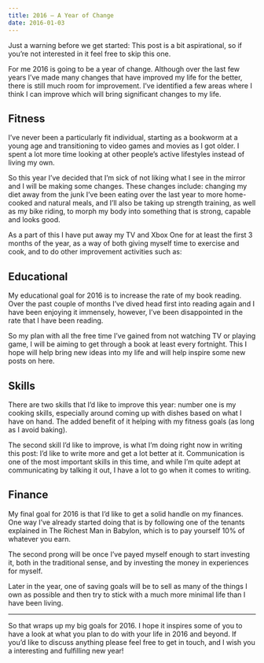```yaml
---
title: 2016 — A Year of Change
date: 2016-01-03
---
```


Just a warning before we get started: This post is a bit aspirational, so if you’re not interested in it feel free to skip this one.

For me 2016 is going to be a year of change. Although over the last few years I’ve made many changes that have improved my life for the better, there is still much room for improvement. I’ve identified a few areas where I think I can improve which will bring significant changes to my life.

## Fitness

I’ve never been a particularly fit individual, starting as a bookworm at a young age and transitioning to video games and movies as I got older. I spent a lot more time looking at other people’s active lifestyles instead of living my own.

So this year I’ve decided that I’m sick of not liking what I see in the mirror and I will be making some changes. These changes include: changing my diet away from the junk I’ve been eating over the last year to more home-cooked and natural meals, and I’ll also be taking up strength training, as well as my bike riding, to morph my body into something that is strong, capable and looks good.

As a part of this I have put away my TV and Xbox One for at least the first 3 months of the year, as a way of both giving myself time to exercise and cook, and to do other improvement activities such as:

## Educational

My educational goal for 2016 is to increase the rate of my book reading. Over the past couple of months I’ve dived head first into reading again and I have been enjoying it immensely, however, I’ve been disappointed in the rate that I have been reading.

So my plan with all the free time I’ve gained from not watching TV or playing game, I will be aiming to get through a book at least every fortnight. This I hope will help bring new ideas into my life and will help inspire some new posts on here.

## Skills

There are two skills that I’d like to improve this year: number one is my cooking skills, especially around coming up with dishes based on what I have on hand. The added benefit of it helping with my fitness goals (as long as I avoid baking).

The second skill I’d like to improve, is what I’m doing right now in writing this post: I’d like to write more and get a lot better at it. Communication is one of the most important skills in this time, and while I’m quite adept at communicating by talking it out, I have a lot to go when it comes to writing.

## Finance

My final goal for 2016 is that I’d like to get a solid handle on my finances. One way I’ve already started doing that is by following one of the tenants explained in The Richest Man in Babylon, which is to pay yourself 10% of whatever you earn.

The second prong will be once I’ve payed myself enough to start investing it, both in the traditional sense, and by investing the money in experiences for myself.

Later in the year, one of saving goals will be to sell as many of the things I own as possible and then try to stick with a much more minimal life than I have been living.

----

So that wraps up my big goals for 2016. I hope it inspires some of you to have a look at what you plan to do with your life in 2016 and beyond. If you’d like to discuss anything please feel free to get in touch, and I wish you a interesting and fulfilling new year!
